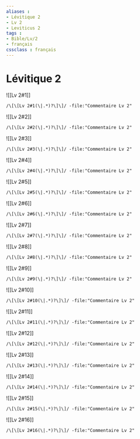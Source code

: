 ```yaml
---
aliases : 
- Lévitique 2
- Lv 2
- Leviticus 2
tags : 
- Bible/Lv/2
- français
cssclass : français
---
```


# Lévitique 2

![[Lv 2#1]]

```query
/\[\[Lv 2#1(\|.*)?\]\]/ -file:"Commentaire Lv 2"
```

![[Lv 2#2]]

```query
/\[\[Lv 2#2(\|.*)?\]\]/ -file:"Commentaire Lv 2"
```

![[Lv 2#3]]

```query
/\[\[Lv 2#3(\|.*)?\]\]/ -file:"Commentaire Lv 2"
```

![[Lv 2#4]]

```query
/\[\[Lv 2#4(\|.*)?\]\]/ -file:"Commentaire Lv 2"
```

![[Lv 2#5]]

```query
/\[\[Lv 2#5(\|.*)?\]\]/ -file:"Commentaire Lv 2"
```

![[Lv 2#6]]

```query
/\[\[Lv 2#6(\|.*)?\]\]/ -file:"Commentaire Lv 2"
```

![[Lv 2#7]]

```query
/\[\[Lv 2#7(\|.*)?\]\]/ -file:"Commentaire Lv 2"
```

![[Lv 2#8]]

```query
/\[\[Lv 2#8(\|.*)?\]\]/ -file:"Commentaire Lv 2"
```

![[Lv 2#9]]

```query
/\[\[Lv 2#9(\|.*)?\]\]/ -file:"Commentaire Lv 2"
```

![[Lv 2#10]]

```query
/\[\[Lv 2#10(\|.*)?\]\]/ -file:"Commentaire Lv 2"
```

![[Lv 2#11]]

```query
/\[\[Lv 2#11(\|.*)?\]\]/ -file:"Commentaire Lv 2"
```

![[Lv 2#12]]

```query
/\[\[Lv 2#12(\|.*)?\]\]/ -file:"Commentaire Lv 2"
```

![[Lv 2#13]]

```query
/\[\[Lv 2#13(\|.*)?\]\]/ -file:"Commentaire Lv 2"
```

![[Lv 2#14]]

```query
/\[\[Lv 2#14(\|.*)?\]\]/ -file:"Commentaire Lv 2"
```

![[Lv 2#15]]

```query
/\[\[Lv 2#15(\|.*)?\]\]/ -file:"Commentaire Lv 2"
```

![[Lv 2#16]]

```query
/\[\[Lv 2#16(\|.*)?\]\]/ -file:"Commentaire Lv 2"
```

